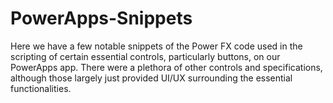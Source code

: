# PowerApps-Snippets

Here we have a few notable snippets of the Power FX code used in the scripting of certain essential controls, particularly buttons, on our PowerApps app. There were a plethora of other controls and specifications, although those largely just provided UI/UX surrounding the essential functionalities. 
